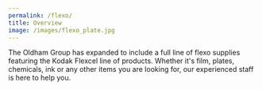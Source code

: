 ```yaml
---
permalink: /flexo/
title: Overview
image: /images/flexo_plate.jpg
---
```

The Oldham Group has expanded to include a full line of flexo supplies featuring the Kodak Flexcel line of products. Whether it's film, plates, chemicals, ink or any other items you are looking for, our experienced staff is here to help you.
